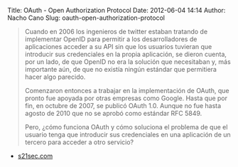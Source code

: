 Title: OAuth - Open Authorization Protocol
Date: 2012-06-04 14:14
Author: Nacho Cano
Slug: oauth-open-authorization-protocol

> Cuando en 2006 los ingenieros de twitter estaban tratando de
> implementar OpenID para permitir a los desarrolladores de aplicaciones
> acceder a su API sin que los usuarios tuvieran que introducir sus
> credenciales en la propia aplicación, se dieron cuenta, por un lado,
> de que OpenID no era la solución que necesitaban y, más importante
> aún, de que no existía ningún estándar que permitiera hacer algo
> parecido.
>
> Comenzaron entonces a trabajar en la implementación de OAuth, que
> pronto fue apoyada por otras empresas como Google. Hasta que por fin,
> en octubre de 2007, se publicó OAuth 1.0. Aunque no fue hasta agosto
> de 2010 que no se aprobó como estándar RFC 5849.
>
> Pero, ¿cómo funciona OAuth y cómo soluciona el problema de que el
> usuario tenga que introducir sus credenciales en una aplicación de un
> tercero para acceder a otro servicio?

- [s21sec.com][]

  [s21sec.com]: http://blog.s21sec.com/2012/06/oauth-open-authorization-protocol.html
    "OAuth - Open Authorization Protocol"
